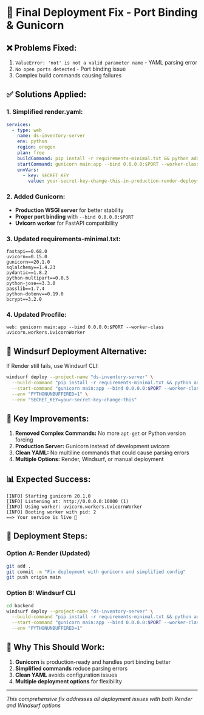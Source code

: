 # 🔧 Final Deployment Fix - Port Binding & Gunicorn

## ❌ **Problems Fixed:**
1. `ValueError: 'not' is not a valid parameter name` - YAML parsing error
2. `No open ports detected` - Port binding issue
3. Complex build commands causing failures

## ✅ **Solutions Applied:**

### **1. Simplified render.yaml:**
```yaml
services:
  - type: web
    name: ds-inventory-server
    env: python
    region: oregon
    plan: free
    buildCommand: pip install -r requirements-minimal.txt && python add_name_column.py
    startCommand: gunicorn main:app --bind 0.0.0.0:$PORT --worker-class uvicorn.workers.UvicornWorker
    envVars:
      - key: SECRET_KEY
        value: your-secret-key-change-this-in-production-render-deployment
```

### **2. Added Gunicorn:**
- **Production WSGI server** for better stability
- **Proper port binding** with `--bind 0.0.0.0:$PORT`
- **Uvicorn worker** for FastAPI compatibility

### **3. Updated requirements-minimal.txt:**
```
fastapi==0.68.0
uvicorn==0.15.0
gunicorn==20.1.0
sqlalchemy==1.4.23
pydantic==1.8.2
python-multipart==0.0.5
python-jose==3.3.0
passlib==1.7.4
python-dotenv==0.19.0
bcrypt==3.2.0
```

### **4. Updated Procfile:**
```
web: gunicorn main:app --bind 0.0.0.0:$PORT --worker-class uvicorn.workers.UvicornWorker
```

## 🚀 **Windsurf Deployment Alternative:**

If Render still fails, use Windsurf CLI:

```bash
windsurf deploy --project-name "ds-inventory-server" \
  --build-command "pip install -r requirements-minimal.txt && python add_name_column.py" \
  --start-command "gunicorn main:app --bind 0.0.0.0:$PORT --worker-class uvicorn.workers.UvicornWorker" \
  --env "PYTHONUNBUFFERED=1" \
  --env "SECRET_KEY=your-secret-key-change-this"
```

## 🎯 **Key Improvements:**

1. **Removed Complex Commands:** No more `apt-get` or Python version forcing
2. **Production Server:** Gunicorn instead of development uvicorn
3. **Clean YAML:** No multiline commands that could cause parsing errors
4. **Multiple Options:** Render, Windsurf, or manual deployment

## 📊 **Expected Success:**
```
[INFO] Starting gunicorn 20.1.0
[INFO] Listening at: http://0.0.0.0:10000 (1)
[INFO] Using worker: uvicorn.workers.UvicornWorker
[INFO] Booting worker with pid: 2
==> Your service is live 🎉
```

## 🔄 **Deployment Steps:**

### **Option A: Render (Updated)**
```bash
git add .
git commit -m "Fix deployment with gunicorn and simplified config"
git push origin main
```

### **Option B: Windsurf CLI**
```bash
cd backend
windsurf deploy --project-name "ds-inventory-server" \
  --build-command "pip install -r requirements-minimal.txt && python add_name_column.py" \
  --start-command "gunicorn main:app --bind 0.0.0.0:$PORT --worker-class uvicorn.workers.UvicornWorker" \
  --env "PYTHONUNBUFFERED=1"
```

## 🎯 **Why This Should Work:**

1. **Gunicorn** is production-ready and handles port binding better
2. **Simplified commands** reduce parsing errors
3. **Clean YAML** avoids configuration issues
4. **Multiple deployment options** for flexibility

---

*This comprehensive fix addresses all deployment issues with both Render and Windsurf options*
